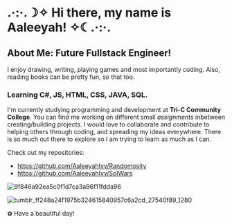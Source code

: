 # .·:·.☽✧ Hi there, my name is Aaleeyah! ✧☾.·:·.

## About Me: Future Fullstack Engineer!
I enjoy drawing, writing, playing games and most importantly coding. Also, reading books can be pretty fun, so that too.

### Learning C#, JS, HTML, CSS, JAVA, SQL.
I'm currently studying programming and development at **Tri-C Community College**.
You can find me working on different small _assignments_ inbetween creating/building projects. I would love to collaborate and contribute to helping others through coding, and spreading my ideas everywhere. There is so much out there to explore so I am trying to learn as much as I can.


Check out my repositories: 
- https://github.com/AaleeyahIvy/Randomosity
- https://github.com/AaleeyahIvy/SolWars

![9f846a92ea5c0f1d7ca3a96f11fdda96](https://user-images.githubusercontent.com/53322518/136042014-fed9b2b5-a2d2-4d4b-a007-e67419ea3937.gif)

![tumblr_ff248a24f1975b324615840957c6a2cd_27540f89_1280](https://user-images.githubusercontent.com/53322518/136042370-78d57aa6-cad1-4baf-b3a0-2ab9a91c6d52.gif)


✿ Have a beautiful day!
